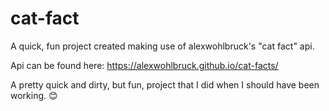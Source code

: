# cat-fact
A quick, fun project created making use of alexwohlbruck's "cat fact" api.

Api can be found here: https://alexwohlbruck.github.io/cat-facts/

A pretty quick and dirty, but fun, project that I did when I should have been working. 😊
